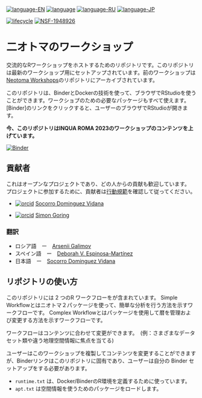 [![language-EN](https://img.shields.io/badge/language-EN-red)](README.md) [![language](https://img.shields.io/badge/language-ES-red)](README.es.md) [![language-RU](https://img.shields.io/badge/language-RU-red)](README.ru.md)
[![language-JP](https://img.shields.io/badge/language-JP-red)](README.jp.md)

[![lifecycle](https://img.shields.io/badge/lifecycle-experimental-orange.svg)](https://www.tidyverse.org/lifecycle/#experimental)
[![NSF-1948926](https://img.shields.io/badge/NSF-1948926-blue.svg)](https://nsf.gov/awardsearch/showAward?AWD_ID=1948926)

# 二オトマのワークショップ

交流的なRワークショップをホストするためのリポジトリです。このリポジトリは最新のワークショップ用にセットアップされています。前のワークショップは[Neotoma Workshops](https://github.com/NeotomaDB/Workshops)のリポジトリにアーカイブされています。

このリポジトリは、BinderとDockerの技術を使って、ブラウザでRStudioを使うことができます。ワークショプのための必要なパッケージもすべて使えます。 [Binder]のリンクをクリックすると、ユーザーのブラウザでRStudioが開きます。

**今、このリポジトリはINQUA ROMA 2023のワークショップのコンテンツを上げています。**

[![Binder](https://mybinder.org/badge_logo.svg)](https://mybinder.org/v2/gh/NeotomaDB/Current_Workshop/main?labpath=rstudio)

## 貢献者

これはオープンなプロジェクトであり、どの人からの貢献も歓迎しています。 プロジェクトに参加するために、貢献者は[行動規範](CODE_OF_CONDUCT.md)を確認して従ってください。

* [![orcid](https://img.shields.io/badge/orcid-0000--0002--7926--4935-brightgreen.svg)](https://orcid.org/0000-0002-7926-4935) [Socorro Dominguez Vidana](https://sedv8808.github.io/)

* [![orcid](https://img.shields.io/badge/orcid-0000--0002--2700--4605-brightgreen.svg)](https://orcid.org/0000-0002-2700-4605) [Simon Goring](http://goring.org)

### 翻訳

* ロシア語　ー　[Arsenii Galimov](https://ipae.uran.ru/Galimov_AT)
* スペイン語　ー　[Deborah V. Espinosa-Martínez](https://orcid.org/0000-0002-3848-8094)
* 日本語　ー　[Socorro Dominguez Vidana](https://ht-data.com/about.html)

## リポジトリの使い方

このリポジトリには 2 つのR ワークフローをが含まれています。
Simple Workflowとはニオトマ２パッケージを使って、簡単な分析を行う方法を示すワークフローです。
Complex Workflowとはパッケージを使用して暦を管理および変更する方法を示すワークフローです。

ワークフローはコンテンツに合わせて変更ができます。　(例：さまざまなデータセット類や違う地理空間情報に焦点を当てる)

ユーザーはこのワークショップを複製してコンテンツを変更することができますが、Binderリンクはこのリポジトリに固有であり、ユーザーは自分の Binder セットアップをする必要があります。

* `runtime.txt` は、Docker/BinderのR環境を定義するために使っています。
* `apt.txt` は空間情報を使うためのパッケージをロードします。
